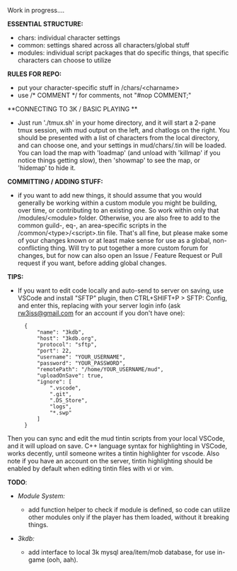 Work in progress....


**ESSENTIAL STRUCTURE:**
* chars: individual character settings
* common: settings shared across all characters/global stuff
* modules: individual script packages that do specific things, that specific characters can choose to utilize


**RULES FOR REPO:**
* put your character-specific stuff in /chars/\<charname\>
* use /* COMMENT */ for comments, not "#nop COMMENT;"


**CONNECTING TO 3K / BASIC PLAYING **
* Just run './tmux.sh' in your home directory, and it will start a 2-pane tmux session, with mud output on the left, and chatlogs on the right. You should be presented with a list of characters from the local directory, and can choose one, and your settings in mud/chars/<char>.tin will be loaded. You can load the map with 'loadmap' (and unload with 'killmap' if you notice things getting slow), then 'showmap' to see the map, or 'hidemap' to hide it. 
        

**COMMITTING / ADDING STUFF:**
* if you want to add new things, it should assume that you would generally be working within a custom module you might be building, over time, or contributing to an existing one. So work within only that /modules/\<module\> folder. Otherwise, you are also free to add to the common guild-, eq-, an area-specific scripts in the /common/\<type\>/\<script\>.tin file. That's all fine, but please make some of your changes known or at least make sense for use as a global, non-conflicting thing. Will try to put together a more custom forum for changes, but for now can also open an Issue / Feature Request or Pull request if you want, before adding global changes. 


**TIPS:**
* If you want to edit code locally and auto-send to server on saving, use VSCode and install "SFTP" plugin, then CTRL+SHIFT+P > SFTP: Config, and enter this, replacing with your server login info (ask rw3iss@gmail.com for an account if you don't have one):

        {
            "name": "3kdb",
            "host": "3kdb.org",
            "protocol": "sftp",
            "port": 22,
            "username": "YOUR_USERNAME",
            "password": "YOUR_PASSWORD",
            "remotePath": "/home/YOUR_USERNAME/mud",
            "uploadOnSave": true,
            "ignore": [
                ".vscode",
                ".git",
                ".DS_Store",
                "logs",
                "*.swp"
            ]
        }

Then you can sync and edit the mud tintin scripts from your local VSCode, and it will upload on save. C++ language syntax for highlighting in VSCode, works decently, until someone writes a tintin highlighter for vscode. Also note if you have an account on the server, tintin highlighting should be enabled by default when editing tintin files with vi or vim.


**TODO**:
* *Module System:*
    - add function helper to check if module is defined, so code can utilize other modules only if the player has them loaded, without it breaking things.
    
* *3kdb:*
    - add interface to local 3k mysql area/item/mob database, for use in-game (ooh, aah).
